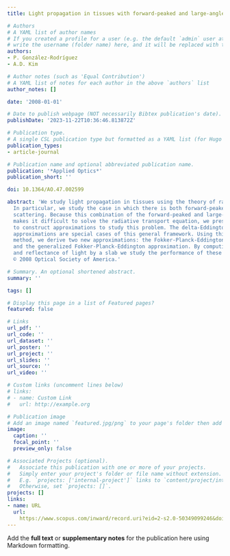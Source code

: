 ```yaml
---
title: Light propagation in tissues with forward-peaked and large-angle scattering

# Authors
# A YAML list of author names
# If you created a profile for a user (e.g. the default `admin` user at `content/authors/admin/`), 
# write the username (folder name) here, and it will be replaced with their full name and linked to their profile.
authors:
- P. González-Rodríguez
- A.D. Kim

# Author notes (such as 'Equal Contribution')
# A YAML list of notes for each author in the above `authors` list
author_notes: []

date: '2008-01-01'

# Date to publish webpage (NOT necessarily Bibtex publication's date).
publishDate: '2023-11-22T10:36:46.813872Z'

# Publication type.
# A single CSL publication type but formatted as a YAML list (for Hugo requirements).
publication_types:
- article-journal

# Publication name and optional abbreviated publication name.
publication: '*Applied Optics*'
publication_short: ''

doi: 10.1364/AO.47.002599

abstract: 'We study light propagation in tissues using the theory of radiative transport.
  In particular, we study the case in which there is both forward-peaked and large-angle
  scattering. Because this combination of the forward-peaked and large-angle scattering
  makes it difficult to solve the radiative transport equation, we present a method
  to construct approximations to study this problem. The delta-Eddington and Fokker-Planck
  approximations are special cases of this general framework. Using this approximation
  method, we derive two new approximations: the Fokker-Planck-Eddington approximation
  and the generalized Fokker-Planck-Eddington approximation. By computing the transmittance
  and reflectance of light by a slab we study the performance of these approximations.
  © 2008 Optical Society of America.'

# Summary. An optional shortened abstract.
summary: ''

tags: []

# Display this page in a list of Featured pages?
featured: false

# Links
url_pdf: ''
url_code: ''
url_dataset: ''
url_poster: ''
url_project: ''
url_slides: ''
url_source: ''
url_video: ''

# Custom links (uncomment lines below)
# links:
# - name: Custom Link
#   url: http://example.org

# Publication image
# Add an image named `featured.jpg/png` to your page's folder then add a caption below.
image:
  caption: ''
  focal_point: ''
  preview_only: false

# Associated Projects (optional).
#   Associate this publication with one or more of your projects.
#   Simply enter your project's folder or file name without extension.
#   E.g. `projects: ['internal-project']` links to `content/project/internal-project/index.md`.
#   Otherwise, set `projects: []`.
projects: []
links:
- name: URL
  url: 
    https://www.scopus.com/inward/record.uri?eid=2-s2.0-50349099246&doi=10.1364%2fAO.47.002599&partnerID=40&md5=3713b61f5b0e03fd17665033a08a3d6c
---
```


Add the **full text** or **supplementary notes** for the publication here using Markdown formatting.
